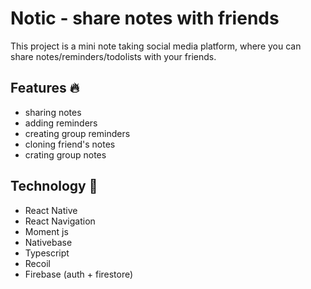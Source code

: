 # Notic - share notes with friends

This project is a mini note taking social media platform, where you can share notes/reminders/todolists with your friends.

## Features :fire:

- sharing notes
- adding reminders
- creating group reminders
- cloning friend's notes
- crating group notes

## Technology 🔨
- React Native
- React Navigation
- Moment js
- Nativebase
- Typescript
- Recoil 
- Firebase (auth + firestore)

